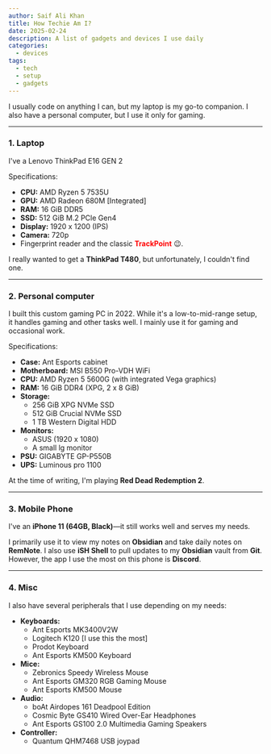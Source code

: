 ```yaml
---
author: Saif Ali Khan
title: How Techie Am I?
date: 2025-02-24
description: A list of gadgets and devices I use daily
categories:
  - devices
tags: 
  - tech
  - setup
  - gadgets
---
```


I usually code on anything I can, but my laptop is my go-to companion. I also have a personal computer, but I use it only for gaming.

<!--more-->

--- 

### 1. Laptop

I've a Lenovo ThinkPad E16 GEN 2

Specifications:
- **CPU:** AMD Ryzen 5 7535U
- **GPU:** AMD Radeon 680M [Integrated]
- **RAM:** 16 GiB DDR5
- **SSD:** 512 GiB M.2 PCle Gen4
- **Display:** 1920 x 1200 (IPS)
- **Camera:** 720p
- Fingerprint reader and the classic <strong style="color:red">TrackPoint</strong> 😉.

I really wanted to get a **ThinkPad T480**, but unfortunately, I couldn't find one.

---

### 2. Personal computer

I built this custom gaming PC in 2022. While it's a low-to-mid-range setup, 
it handles gaming and other tasks well. I mainly use it for gaming and occasional work.

Specifications:
- **Case:** Ant Esports cabinet
- **Motherboard:** MSI B550 Pro-VDH WiFi
- **CPU:** AMD Ryzen 5 5600G (with integrated Vega graphics)
- **RAM:** 16 GiB DDR4 (XPG, 2 x 8 GiB)
- **Storage:**
  - 256 GiB XPG NVMe SSD
  - 512 GiB Crucial NVMe SSD
  - 1 TB Western Digital HDD
- **Monitors:**
  - ASUS (1920 x 1080)
  - A small lg monitor
- **PSU:** GIGABYTE GP-P550B
- **UPS:** Luminous pro 1100

At the time of writing, I'm playing **Red Dead Redemption 2**.

---

### 3. Mobile Phone

I've an **iPhone 11 (64GB, Black)**—it still works well and serves my needs.

I primarily use it to view my notes on **Obsidian** and take daily notes on **RemNote**. 
I also use **iSH Shell** to pull updates to my **Obsidian** vault from **Git**. 
However, the app I use the most on this phone is **Discord**.

---

### 4. Misc

I also have several peripherals that I use depending on my needs:

- **Keyboards:**
  - Ant Esports MK3400V2W
  - Logitech K120 [I use this the most]
  - Prodot Keyboard
  - Ant Esports KM500 Keyboard
- **Mice:**
  - Zebronics Speedy Wireless Mouse
  - Ant Esports GM320 RGB Gaming Mouse
  - Ant Esports KM500 Mouse
- **Audio:**
  - boAt Airdopes 161 Deadpool Edition
  - Cosmic Byte GS410 Wired Over-Ear Headphones
  - Ant Esports GS100 2.0 Multimedia Gaming Speakers
- **Controller:**
  - Quantum QHM7468 USB joypad